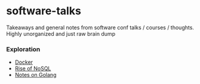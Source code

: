 # software-talks

Takeaways and general notes from software conf talks / courses / thoughts. 
Highly unorganized and just raw brain dump 


### Exploration

- [Docker](docker.md)
- [Rise of NoSQL](nosql.md)
- [Notes on Golang](golang.md)